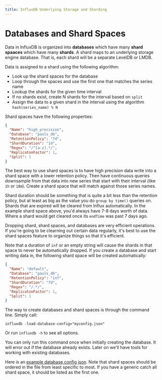 ```yaml
---
title: InfluxDB Underlying Storage and Sharding
---
```


# Databases and Shard Spaces

Data in InfluxDB is organized into **databases** which have many **shard spaaces** which have many **shards**. A shard maps to an underlying storage engine database. That is, each shard will be a separate LevelDB or LMDB.

Data is assigned to a shard using the following algorithm:

* Look up the shard spaces for the database
* Loop through the spaces and use the first one that matches the series name
* Lookup the shards for the given time interval
* If no shards exist, create N shards for the interval based on `split`
* Assign the data to a given shard in the interval using the algorithm <br />`hash(series_name) % N`

Shard spaces have the following properties:

```json
{
  "Name": "high_precision",
  "Database": "pauls_db",
  "RetentionPolicy": "7d",
  "ShardDuration": "1d",
  "Regex": "/^[a-z].*/",
  "ReplicatonFactor": 1,
  "Split": 1
}
```

The best way to use shard spaces is to have high precision data write into a shard space with a lower retention policy. Then have continuous queries downsample from that data into new series that start with their interval (like `1h` or `10m`). Create a shard space that will match against those series names.

Shard duration should be something that is quite a bit less than the retention policy, but at least as big as the value you do `group by time()` queries on. Shards that are expired will be cleared from Influx automatically. In the example shard space above, you'd always have 7-8 days worth of data. Where a shard would get cleared once its `endTime` was past 7 days ago.

Dropping shard, shard spaces, and databases are very efficient operations. If you're going to be clearning out certain data regularly, it's best to use the shard spaces feature to organize things so that it's efficient.

Note that a duration of `inf` or an empty string will cause the shards in that space to never be automatically dropped. If you create a database and start writing data in, the following shard space will be created automatically:

```json
{
  "Name": "default",
  "Database": "pauls_db",
  "RetentionPolicy": "inf",
  "ShardDuration": "7d",
  "Regex": "/.*/",
  "ReplicatonFactor": 1,
  "Split": 1
}
```

The way to create databases and shard spaces is through the command line. Simply call:

```
influxdb -load-database-config="myconfig.json"
```

Or run ```influxdb -h``` to see all options.

You can only run this command once when initially creating the database. It will error out if the database already exists. Later on we'll have tools for working with existing databases.

Here is an [example database config json](https://github.com/influxdb/influxdb/blob/master/src/integration/database_conf.json). Note that shard spaces should be ordered in the file from least specific to most. If you have a generic catch all shard space, it should be listed as the first one.